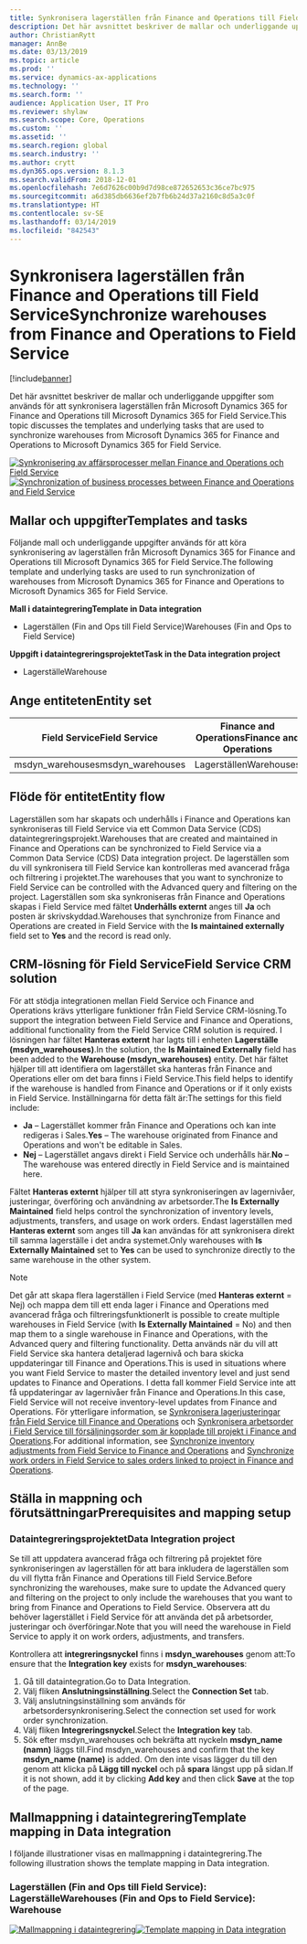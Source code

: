 ```yaml
---
title: Synkronisera lagerställen från Finance and Operations till Field Service
description: Det här avsnittet beskriver de mallar och underliggande uppgifter som används för att synkronisera lagerställen från Microsoft Dynamics 365 for Finance and Operations till Microsoft Dynamics 365 for Field Service.
author: ChristianRytt
manager: AnnBe
ms.date: 03/13/2019
ms.topic: article
ms.prod: ''
ms.service: dynamics-ax-applications
ms.technology: ''
ms.search.form: ''
audience: Application User, IT Pro
ms.reviewer: shylaw
ms.search.scope: Core, Operations
ms.custom: ''
ms.assetid: ''
ms.search.region: global
ms.search.industry: ''
ms.author: crytt
ms.dyn365.ops.version: 8.1.3
ms.search.validFrom: 2018-12-01
ms.openlocfilehash: 7e6d7626c00b9d7d98ce872652653c36ce7bc975
ms.sourcegitcommit: a6d385db6636ef2b7fb6b24d37a2160c8d5a3c0f
ms.translationtype: HT
ms.contentlocale: sv-SE
ms.lasthandoff: 03/14/2019
ms.locfileid: "842543"
---
```

# <a name="synchronize-warehouses-from-finance-and-operations-to-field-service"></a><span data-ttu-id="4576f-103">Synkronisera lagerställen från Finance and Operations till Field Service</span><span class="sxs-lookup"><span data-stu-id="4576f-103">Synchronize warehouses from Finance and Operations to Field Service</span></span>

[!include[banner](../includes/banner.md)]

<span data-ttu-id="4576f-104">Det här avsnittet beskriver de mallar och underliggande uppgifter som används för att synkronisera lagerställen från Microsoft Dynamics 365 for Finance and Operations till Microsoft Dynamics 365 for Field Service.</span><span class="sxs-lookup"><span data-stu-id="4576f-104">This topic discusses the templates and underlying tasks that are used to synchronize warehouses from Microsoft Dynamics 365 for Finance and Operations to Microsoft Dynamics 365 for Field Service.</span></span>

<span data-ttu-id="4576f-105">[![Synkronisering av affärsprocesser mellan Finance and Operations och Field Service](./media/FSWarehouseOW.png)](./media/FSWarehouseOW.png)</span><span class="sxs-lookup"><span data-stu-id="4576f-105">[![Synchronization of business processes between Finance and Operations and Field Service](./media/FSWarehouseOW.png)](./media/FSWarehouseOW.png)</span></span>

## <a name="templates-and-tasks"></a><span data-ttu-id="4576f-106">Mallar och uppgifter</span><span class="sxs-lookup"><span data-stu-id="4576f-106">Templates and tasks</span></span>
<span data-ttu-id="4576f-107">Följande mall och underliggande uppgifter används för att köra synkronisering av lagerställen från Microsoft Dynamics 365 for Finance and Operations till Microsoft Dynamics 365 for Field Service.</span><span class="sxs-lookup"><span data-stu-id="4576f-107">The following template and underlying tasks are used to run synchronization of warehouses from Microsoft Dynamics 365 for Finance and Operations to Microsoft Dynamics 365 for Field Service.</span></span>

<span data-ttu-id="4576f-108">**Mall i dataintegrering**</span><span class="sxs-lookup"><span data-stu-id="4576f-108">**Template in Data integration**</span></span>
- <span data-ttu-id="4576f-109">Lagerställen (Fin and Ops till Field Service)</span><span class="sxs-lookup"><span data-stu-id="4576f-109">Warehouses (Fin and Ops to Field Service)</span></span>

<span data-ttu-id="4576f-110">**Uppgift i dataintegreringsprojektet**</span><span class="sxs-lookup"><span data-stu-id="4576f-110">**Task in the Data integration project**</span></span>
- <span data-ttu-id="4576f-111">Lagerställe</span><span class="sxs-lookup"><span data-stu-id="4576f-111">Warehouse</span></span>

## <a name="entity-set"></a><span data-ttu-id="4576f-112">Ange entiteten</span><span class="sxs-lookup"><span data-stu-id="4576f-112">Entity set</span></span>
| <span data-ttu-id="4576f-113">Field Service</span><span class="sxs-lookup"><span data-stu-id="4576f-113">Field Service</span></span>    | <span data-ttu-id="4576f-114">Finance and Operations</span><span class="sxs-lookup"><span data-stu-id="4576f-114">Finance and Operations</span></span>                 |
|------------------|----------------------------------------|
| <span data-ttu-id="4576f-115">msdyn_warehouses</span><span class="sxs-lookup"><span data-stu-id="4576f-115">msdyn_warehouses</span></span> | <span data-ttu-id="4576f-116">Lagerställen</span><span class="sxs-lookup"><span data-stu-id="4576f-116">Warehouses</span></span>                             |

## <a name="entity-flow"></a><span data-ttu-id="4576f-117">Flöde för entitet</span><span class="sxs-lookup"><span data-stu-id="4576f-117">Entity flow</span></span>
<span data-ttu-id="4576f-118">Lagerställen som har skapats och underhålls i Finance and Operations kan synkroniseras till Field Service via ett Common Data Service (CDS) dataintegreringsprojekt.</span><span class="sxs-lookup"><span data-stu-id="4576f-118">Warehouses that are created and maintained in Finance and Operations can be synchronized to Field Service via a Common Data Service (CDS) Data integration project.</span></span> <span data-ttu-id="4576f-119">De lagerställen som du vill synkronisera till Field Service kan kontrolleras med avancerad fråga och filtrering i projektet.</span><span class="sxs-lookup"><span data-stu-id="4576f-119">The warehouses that you want to synchronize to Field Service can be controlled with the Advanced query and filtering on the project.</span></span> <span data-ttu-id="4576f-120">Lagerställen som ska synkroniseras från Finance and Operations skapas i Field Service med fältet **Underhålls externt** anges till **Ja** och posten är skrivskyddad.</span><span class="sxs-lookup"><span data-stu-id="4576f-120">Warehouses that synchronize from Finance and Operations are created in Field Service with the **Is maintained externally** field set to **Yes** and the record is read only.</span></span>

## <a name="field-service-crm-solution"></a><span data-ttu-id="4576f-121">CRM-lösning för Field Service</span><span class="sxs-lookup"><span data-stu-id="4576f-121">Field Service CRM solution</span></span>
<span data-ttu-id="4576f-122">För att stödja integrationen mellan Field Service och Finance and Operations krävs ytterligare funktioner från Field Service CRM-lösning.</span><span class="sxs-lookup"><span data-stu-id="4576f-122">To support the integration between Field Service and Finance and Operations, additional functionality from the Field Service CRM solution is required.</span></span> <span data-ttu-id="4576f-123">I lösningen har fältet **Hanteras externt** har lagts till i enheten **Lagerställe (msdyn_warehouses)**.</span><span class="sxs-lookup"><span data-stu-id="4576f-123">In the solution, the **Is Maintained Externally** field has been added to the **Warehouse (msdyn_warehouses)** entity.</span></span> <span data-ttu-id="4576f-124">Det här fältet hjälper till att identifiera om lagerstället ska hanteras från Finance and Operations eller om det bara finns i Field Service.</span><span class="sxs-lookup"><span data-stu-id="4576f-124">This field helps to identify if the warehouse is handled from Finance and Operations or if it only exists in Field Service.</span></span> <span data-ttu-id="4576f-125">Inställningarna för detta fält är:</span><span class="sxs-lookup"><span data-stu-id="4576f-125">The settings for this field include:</span></span>
- <span data-ttu-id="4576f-126">**Ja** – Lagerstället kommer från Finance and Operations och kan inte redigeras i Sales.</span><span class="sxs-lookup"><span data-stu-id="4576f-126">**Yes** – The warehouse originated from Finance and Operations and won't be editable in Sales.</span></span>
- <span data-ttu-id="4576f-127">**Nej** – Lagerstället angavs direkt i Field Service och underhålls här.</span><span class="sxs-lookup"><span data-stu-id="4576f-127">**No** – The warehouse was entered directly in Field Service and is maintained here.</span></span>

<span data-ttu-id="4576f-128">Fältet **Hanteras externt** hjälper till att styra synkroniseringen av lagernivåer, justeringar, överföring och användning av arbetsorder.</span><span class="sxs-lookup"><span data-stu-id="4576f-128">The **Is Externally Maintained** field helps control the synchronization of inventory levels, adjustments, transfers, and usage on work orders.</span></span> <span data-ttu-id="4576f-129">Endast lagerställen med **Hanteras externt** som anges till **Ja** kan användas för att synkronisera direkt till samma lagerställe i det andra systemet.</span><span class="sxs-lookup"><span data-stu-id="4576f-129">Only warehouses with **Is Externally Maintained** set to **Yes** can be used to synchronize directly to the same warehouse in the other system.</span></span> 

> [!NOTE]
> <span data-ttu-id="4576f-130">Det går att skapa flera lagerställen i Field Service (med **Hanteras externt** = Nej) och mappa dem till ett enda lager i Finance and Operations med avancerad fråga och filtreringsfunktioner</span><span class="sxs-lookup"><span data-stu-id="4576f-130">It is possible to create multiple warehouses in Field Service (with **Is Externally Maintained** = No) and then map them to a single warehouse in Finance and Operations, with the Advanced query and filtering functionality.</span></span> <span data-ttu-id="4576f-131">Detta används när du vill att Field Service ska hantera detaljerad lagernivå och bara skicka uppdateringar till Finance and Operations.</span><span class="sxs-lookup"><span data-stu-id="4576f-131">This is used in situations where you want Field Service to master the detailed inventory level and just send updates to Finance and Operations.</span></span> <span data-ttu-id="4576f-132">I detta fall kommer Field Service inte att få uppdateringar av lagernivåer från Finance and Operations.</span><span class="sxs-lookup"><span data-stu-id="4576f-132">In this case, Field Service will not receive inventory-level updates from Finance and Operations.</span></span> <span data-ttu-id="4576f-133">För ytterligare information, se [Synkronisera lagerjusteringar från Field Service till Finance and Operations](https://docs.microsoft.com/dynamics365/unified-operations/supply-chain/sales-marketing/synchronize-inventory-adjustments) och [Synkronisera arbetsorder i Field Service till försäljningsorder som är kopplade till projekt i Finance and Operations](https://docs.microsoft.com/dynamics365/unified-operations/supply-chain/sales-marketing/field-service-work-order).</span><span class="sxs-lookup"><span data-stu-id="4576f-133">For additional information, see [Synchronize inventory adjustments from Field Service to Finance and Operations](https://docs.microsoft.com/dynamics365/unified-operations/supply-chain/sales-marketing/synchronize-inventory-adjustments) and [Synchronize work orders in Field Service to sales orders linked to project in Finance and Operations](https://docs.microsoft.com/dynamics365/unified-operations/supply-chain/sales-marketing/field-service-work-order).</span></span>

## <a name="prerequisites-and-mapping-setup"></a><span data-ttu-id="4576f-134">Ställa in mappning och förutsättningar</span><span class="sxs-lookup"><span data-stu-id="4576f-134">Prerequisites and mapping setup</span></span>
### <a name="data-integration-project"></a><span data-ttu-id="4576f-135">Dataintegreringsprojektet</span><span class="sxs-lookup"><span data-stu-id="4576f-135">Data Integration project</span></span>
<span data-ttu-id="4576f-136">Se till att uppdatera avancerad fråga och filtrering på projektet före synkroniseringen av lagerställen för att bara inkludera de lagerställen som du vill flytta från Finance and Operations till Field Service.</span><span class="sxs-lookup"><span data-stu-id="4576f-136">Before synchronizing the warehouses, make sure to update the Advanced query and filtering on the project to only include the warehouses that you want to bring from Finance and Operations to Field Service.</span></span> <span data-ttu-id="4576f-137">Observera att du behöver lagerstället i Field Service för att använda det på arbetsorder, justeringar och överföringar.</span><span class="sxs-lookup"><span data-stu-id="4576f-137">Note that you will need the warehouse in Field Service to apply it on work orders, adjustments, and transfers.</span></span>  

<span data-ttu-id="4576f-138">Kontrollera att **integreringsnyckel** finns i **msdyn_warehouses** genom att:</span><span class="sxs-lookup"><span data-stu-id="4576f-138">To ensure that the **Integration key** exists for **msdyn_warehouses**:</span></span>
1. <span data-ttu-id="4576f-139">Gå till dataintegration.</span><span class="sxs-lookup"><span data-stu-id="4576f-139">Go to Data Integration.</span></span>
2. <span data-ttu-id="4576f-140">Välj fliken **Anslutningsinställning**.</span><span class="sxs-lookup"><span data-stu-id="4576f-140">Select the **Connection Set** tab.</span></span>
3. <span data-ttu-id="4576f-141">Välj anslutningsinställning som används för arbetsordersynkronisering.</span><span class="sxs-lookup"><span data-stu-id="4576f-141">Select the connection set used for work order synchronization.</span></span>
4. <span data-ttu-id="4576f-142">Välj fliken **Integreringsnyckel**.</span><span class="sxs-lookup"><span data-stu-id="4576f-142">Select the **Integration key** tab.</span></span>
5. <span data-ttu-id="4576f-143">Sök efter msdyn_warehouses och bekräfta att nyckeln **msdyn_name (namn)** läggs till.</span><span class="sxs-lookup"><span data-stu-id="4576f-143">Find msdyn_warehouses and confirm that the key **msdyn_name (name)** is added.</span></span> <span data-ttu-id="4576f-144">Om den inte visas lägger du till den genom att klicka på **Lägg till nyckel** och på **spara** längst upp på sidan.</span><span class="sxs-lookup"><span data-stu-id="4576f-144">If it is not shown, add it by clicking **Add key** and then click **Save** at the top of the page.</span></span>

## <a name="template-mapping-in-data-integration"></a><span data-ttu-id="4576f-145">Mallmappning i dataintegrering</span><span class="sxs-lookup"><span data-stu-id="4576f-145">Template mapping in Data integration</span></span>

<span data-ttu-id="4576f-146">I följande illustrationer visas en mallmappning i dataintegrering.</span><span class="sxs-lookup"><span data-stu-id="4576f-146">The following illustration shows the template mapping in Data integration.</span></span>

### <a name="warehouses-fin-and-ops-to-field-service-warehouse"></a><span data-ttu-id="4576f-147">Lagerställen (Fin and Ops till Field Service): Lagerställe</span><span class="sxs-lookup"><span data-stu-id="4576f-147">Warehouses (Fin and Ops to Field Service): Warehouse</span></span>

<span data-ttu-id="4576f-148">[![Mallmappning i dataintegrering](./media/Warehouse1.png)](./media/Warehouse1.png)</span><span class="sxs-lookup"><span data-stu-id="4576f-148">[![Template mapping in Data integration](./media/Warehouse1.png)](./media/Warehouse1.png)</span></span>
